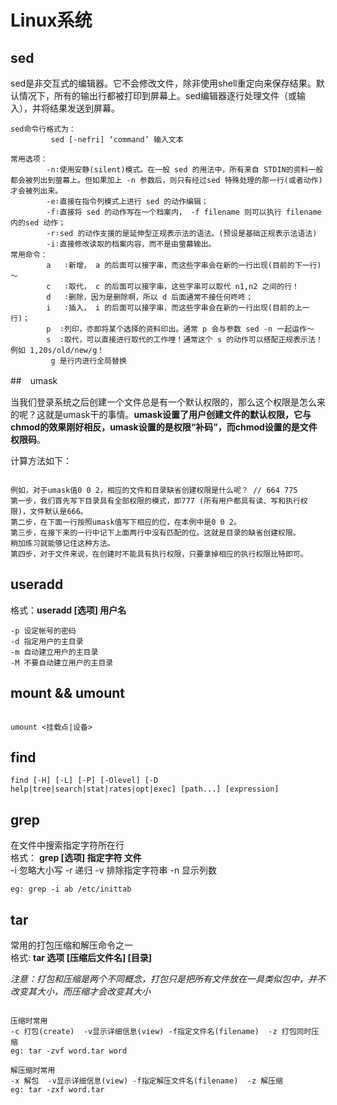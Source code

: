 # Linux系统

## sed

sed是非交互式的编辑器。它不会修改文件，除非使用shell重定向来保存结果。默认情况下，所有的输出行都被打印到屏幕上。sed编辑器逐行处理文件（或输入），并将结果发送到屏幕。

```
sed命令行格式为：
         sed [-nefri] ‘command’ 输入文本    

常用选项：
        -n∶使用安静(silent)模式。在一般 sed 的用法中，所有来自 STDIN的资料一般都会被列出到萤幕上。但如果加上 -n 参数后，则只有经过sed 特殊处理的那一行(或者动作)才会被列出来。
        -e∶直接在指令列模式上进行 sed 的动作编辑；
        -f∶直接将 sed 的动作写在一个档案内， -f filename 则可以执行 filename 内的sed 动作；
        -r∶sed 的动作支援的是延伸型正规表示法的语法。(预设是基础正规表示法语法)
        -i∶直接修改读取的档案内容，而不是由萤幕输出。       
常用命令：
        a   ∶新增， a 的后面可以接字串，而这些字串会在新的一行出现(目前的下一行)～
        c   ∶取代， c 的后面可以接字串，这些字串可以取代 n1,n2 之间的行！
        d   ∶删除，因为是删除啊，所以 d 后面通常不接任何咚咚；
        i   ∶插入， i 的后面可以接字串，而这些字串会在新的一行出现(目前的上一行)；
        p  ∶列印，亦即将某个选择的资料印出。通常 p 会与参数 sed -n 一起运作～
        s  ∶取代，可以直接进行取代的工作哩！通常这个 s 的动作可以搭配正规表示法！例如 1,20s/old/new/g！
         g 是行内进行全局替换
```

##　umask

当我们登录系统之后创建一个文件总是有一个默认权限的，那么这个权限是怎么来的呢？这就是umask干的事情。**umask设置了用户创建文件的默认权限，它与chmod的效果刚好相反，umask设置的是权限“补码”，而chmod设置的是文件权限码**。

计算方法如下：

```

例如，对于umask值0 0 2，相应的文件和目录缺省创建权限是什么呢？ // 664 775
第一步，我们首先写下目录具有全部权限的模式，即777 (所有用户都具有读、写和执行权限)，文件默认是666。
第二步，在下面一行按照umask值写下相应的位，在本例中是0 0 2。
第三步，在接下来的一行中记下上面两行中没有匹配的位。这就是目录的缺省创建权限。
稍加练习就能够记住这种方法。
第四步，对于文件来说，在创建时不能具有执行权限，只要拿掉相应的执行权限比特即可。

```

## useradd

格式：**useradd [选项] 用户名**
```
-p 设定帐号的密码
-d 指定用户的主目录
-m 自动建立用户的主目录
-M 不要自动建立用户的主目录
```

## mount && umount

```mount [选项] <-t 类型> [-o 挂载选项] <设备> <挂载点>

umount <挂载点|设备>
```

## find

```
find [-H] [-L] [-P] [-Olevel] [-D help|tree|search|stat|rates|opt|exec] [path...] [expression]

```

grep
--

在文件中搜索指定字符所在行   
格式： **grep [选项] 指定字符 文件**  
-i 忽略大小写 -r 递归  -v 排除指定字符串  -n 显示列数 
  
```
eg: grep -i ab /etc/inittab 

```

tar
--

常用的打包压缩和解压命令之一<br/>格式: **tar 选项 [压缩后文件名] [目录]** 

*注意：打包和压缩是两个不同概念，打包只是把所有文件放在一具类似包中，并不改变其大小，而压缩才会改变其大小*

```

压缩时常用    
-c 打包(create)  -v显示详细信息(view) -f指定文件名(filename)  -z 打包同时压缩    
eg: tar -zvf word.tar word    

解压缩时常用    
-x 解包  -v显示详细信息(view) -f指定解压文件名(filename)  -z 解压缩    
eg: tar -zxf word.tar    
 
```
